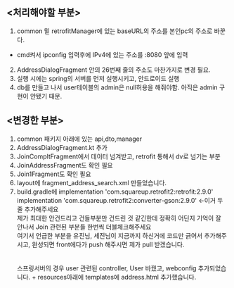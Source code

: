 <처리해야할 부분>
---
1. common 밑 retrofitManager에 있는 baseURL의 주소를 본인pc의 주소로 바꾼다. <br>
 - cmd켜서 ipconfig 입력후에 IPv4에 있는 주소를 :8080 앞에 입력<br>
2. AddressDialogFragment 안의 26번째 줄의 주소도 마찬가지로 변경 필요.
3. 실행 시에는 spring의 서버를 먼저 실행시키고, 안드로이드 실행
4. db를 만들고 나서 user테이블의 admin은 null허용을 해줘야함. 아직은 admin 구현이 안됐기 때문.



<변경한 부분>
---
1. common 패키지 아래에 있는 api,dto,manager
2. AddressDialogFragment.kt 추가
3. JoinCompltFragment에서 데이터 넘겨받고, retrofit 통해서 dv로 넘기는 부분
4. JoinAddressFragment도 확인 필요
5. Join1Fragment도 확인 필요
6. layout에 fragment_address_search.xml 만들었습니다.
7. build.gradle에 
 implementation 'com.squareup.retrofit2:retrofit:2.9.0'<br>
    implementation 'com.squareup.retrofit2:converter-gson:2.9.0' <-이거 두줄 추가해주세요<br>
제가 최대한 안건드리고 건들부분만 건드린 것 같긴한데 정확히 어딘지 기억이 잘 안나서 Join 관련된 부분들 한번씩 더블체크해주세요<br>
여기서 언급한 부분을 유진님, 세진님이 지금까지 하신거에 코드만 긁어서 추가해주시고, 완성되면 front에다가 push 해주시면 제가 pull 받겠습니다. <br>
<br><br>
스프링서버의 경우
user 관련된 controller, User 바꿨고, webconfig 추가되었습니다. + resources아래에 templates에 address.html 추가했습니다.
